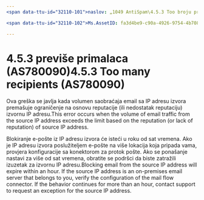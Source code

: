 ```yaml
---
<span data-ttu-id="32110-101">naslov: „1049 AntiSpam\4.5.3 Too broju primalaca (AS780090)” ms.author: chrisda Autor: chrisda menadžer: serdars ms.date: ms.audience 28/9/2018: o protokolu ITPro ms.topic: članak roboti: NOINDEX, NOFOLLOW localization_priority: prioritet</span><span class="sxs-lookup"><span data-stu-id="32110-101">title: "1049 AntiSpam\4.5.3 Too many recipients (AS780090)" ms.author: chrisda author: chrisda manager: serdars ms.date: 9/28/2018 ms.audience: ITPro ms.topic: article ROBOTS: NOINDEX, NOFOLLOW localization_priority: Priority</span></span>

<span data-ttu-id="32110-102">Ms.AssetID: fa3d4be9-c90a-4926-9754-4b708b038bf6</span><span class="sxs-lookup"><span data-stu-id="32110-102">ms.assetid: fa3d4be9-c90a-4926-9754-4b708b038bf6</span></span>

---
```




# <a name="453-too-many-recipients-as780090"></a><span data-ttu-id="32110-103">4.5.3 previše primalaca (AS780090)</span><span class="sxs-lookup"><span data-stu-id="32110-103">4.5.3 Too many recipients (AS780090)</span></span>

<span data-ttu-id="32110-104">Ova greška se javlja kada volumen saobraćaja email sa IP adresu izvora premašuje ograničenje na osnovu reputacije (ili nedostatak reputaciju) izvornu IP adresu.</span><span class="sxs-lookup"><span data-stu-id="32110-104">This error occurs when the volume of email traffic from the source IP address exceeds the limit based on the reputation (or lack of reputation) of source IP address.</span></span>
  
<span data-ttu-id="32110-p101">Blokiranje e-pošte iz IP adresu izvora će isteći u roku od sat vremena. Ako je IP adresu izvora poslužiteljem e-pošte na više lokacija koja pripada vama, provjera konfiguracije sa konektorom za protok pošte. Ako se ponašanje nastavi za više od sat vremena, obratite se podršci da biste zatražili izuzetak za izvornu IP adresu.</span><span class="sxs-lookup"><span data-stu-id="32110-p101">Blocking email from the source IP address will expire within an hour. If the source IP address is an on-premises email server that belongs to you, verify the configuration of the mail flow connector. If the behavior continues for more than an hour, contact support to request an exception for the source IP address.</span></span>
  

